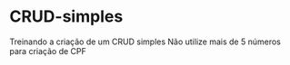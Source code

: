 # CRUD-simples
Treinando a criação de um CRUD simples
Não utilize mais de 5 números para criação de CPF

